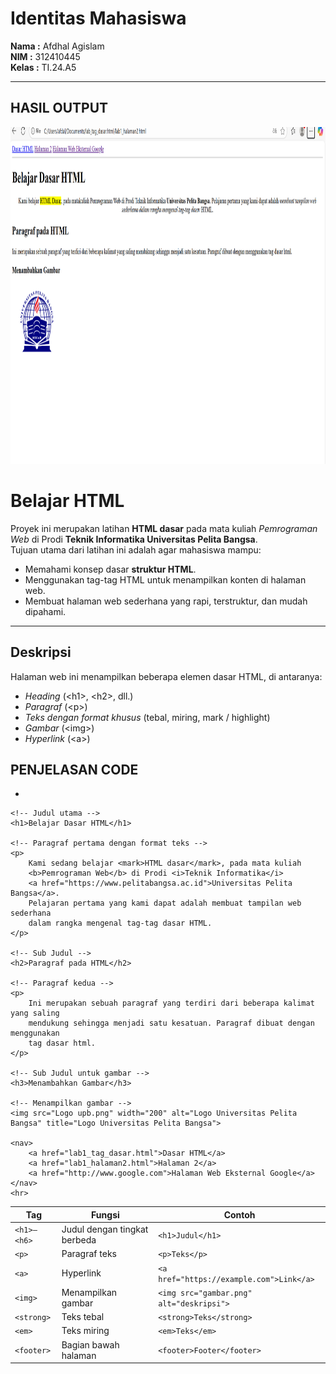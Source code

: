 # Identitas Mahasiswa

**Nama :** Afdhal Agislam  
**NIM :** 312410445  
**Kelas :** TI.24.A5  

---

## HASIL OUTPUT

<img width="959" height="539" alt="image" src=Gambar.png />

# Belajar HTML

Proyek ini merupakan latihan **HTML dasar** pada mata kuliah *Pemrograman Web* di Prodi **Teknik Informatika Universitas Pelita Bangsa**.  
Tujuan utama dari latihan ini adalah agar mahasiswa mampu:

- Memahami konsep dasar **struktur HTML**.  
- Menggunakan tag-tag HTML untuk menampilkan konten di halaman web.  
- Membuat halaman web sederhana yang rapi, terstruktur, dan mudah dipahami.  

---


<h2>Deskripsi</h2>
<p>Halaman web ini menampilkan beberapa elemen dasar HTML, di antaranya:</p>
<ul>
  <li><em>Heading</em> (&lt;h1&gt;, &lt;h2&gt;, dll.)</li>
  <li><em>Paragraf</em> (&lt;p&gt;)</li>
  <li><em>Teks dengan format khusus</em> (tebal, miring, mark / highlight)</li>
  <li><em>Gambar</em> (&lt;img&gt;)</li>
  <li><em>Hyperlink</em> (&lt;a&gt;)</li>
</ul>

## PENJELASAN CODE
- <!DOCTYPE html>
<html>
<head>
    <title>Tag HTML Dasar</title>
    <meta charset="UTF-8">
</head>
<body>

    <!-- Judul utama -->
    <h1>Belajar Dasar HTML</h1>

    <!-- Paragraf pertama dengan format teks -->
    <p>
        Kami sedang belajar <mark>HTML dasar</mark>, pada mata kuliah 
        <b>Pemrograman Web</b> di Prodi <i>Teknik Informatika</i> 
        <a href="https://www.pelitabangsa.ac.id">Universitas Pelita Bangsa</a>. 
        Pelajaran pertama yang kami dapat adalah membuat tampilan web sederhana 
        dalam rangka mengenal tag-tag dasar HTML.
    </p>

    <!-- Sub Judul -->
    <h2>Paragraf pada HTML</h2>

    <!-- Paragraf kedua -->
    <p>
        Ini merupakan sebuah paragraf yang terdiri dari beberapa kalimat yang saling 
        mendukung sehingga menjadi satu kesatuan. Paragraf dibuat dengan menggunakan 
        tag dasar html.
    </p>

    <!-- Sub Judul untuk gambar -->
    <h3>Menambahkan Gambar</h3>

    <!-- Menampilkan gambar -->
    <img src="Logo upb.png" width="200" alt="Logo Universitas Pelita Bangsa" title="Logo Universitas Pelita Bangsa">

    <nav> 
        <a href="lab1_tag_dasar.html">Dasar HTML</a> 
        <a href="lab1_halaman2.html">Halaman 2</a> 
        <a href="http://www.google.com">Halaman Web Eksternal Google</a> 
    </nav> 
    <hr> 

</body>
</html>

| Tag         | Fungsi                       | Contoh                                   |
| ----------- | ---------------------------- | ---------------------------------------- |
| `<h1>–<h6>` | Judul dengan tingkat berbeda | `<h1>Judul</h1>`                         |
| `<p>`       | Paragraf teks                | `<p>Teks</p>`                            |
| `<a>`       | Hyperlink                    | `<a href="https://example.com">Link</a>` |
| `<img>`     | Menampilkan gambar           | `<img src="gambar.png" alt="deskripsi">` |
| `<strong>`  | Teks tebal                   | `<strong>Teks</strong>`                  |
| `<em>`      | Teks miring                  | `<em>Teks</em>`                          |
| `<footer>`  | Bagian bawah halaman         | `<footer>Footer</footer>`                |




